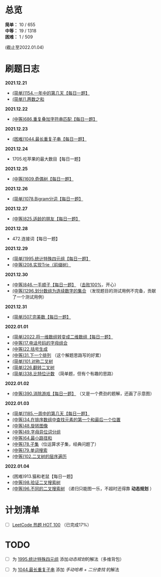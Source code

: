 # 总览
**简单：** 10 / 655<br>
**中等：** 19 / 1318<br>
**困难：** 1 / 509

(截止至2022.01.04)

# 刷题日志
**2021.12.21**
- [(简单)1154.一年中的第几天【每日一题】](solutions/1154.一年中的第几天.md) 
- [(简单)1.两数之和](solutions/1.两数之和.md)

**2021.12.22**
- [(中等)686.重复叠加字符串匹配【每日一题】](solutions/686.重复叠加字符串匹配.md)

**2021.12.23**
- [(困难)1044.最长重复子串【每日一题】](solutions/1044.最长重复子串.md)

**2021.12.24**
- 1705.吃苹果的最大数目【每日一题】

**2021.12.25**
- [(中等)1609.奇偶树【每日一题】](solutions/1609.奇偶树.md)

**2021.12.26**
- [(简单)1078.Bigram分词【每日一题】](solutions/1078.Bigram分词.md)

**2021.12.27**
- [(中等)825.适龄的朋友【每日一题】](solutions/825.适龄的朋友.md)

**2021.12.28**
- 472.连接词【每日一题】

**2021.12.29**
- [(简单)1995.统计特殊四元组【每日一题】](solutions/1995.统计特殊四元组.md)
- [(中等)208.实现Trie（前缀树）](solutions/208.实现Trie（前缀树）.md)

**2021.12.30**
- [(中等)846.一手顺子【每日一题】](solutions/846.一手顺子.md) （[击败100%](assets/846题击败100%.png)，开心）
- [(中等)1296.划分数组为连续数字的集合](solutions/1296.划分数组为连续数字的集合.md) （发现题目的测试用例不完备，贡献了一个测试用例）

**2021.12.31**
- [(简单)507.完美数【每日一题】](solutions/507.完美数.md)

**2022.01.01**
- [(简单)2022.将一维数组转变成二维数组【每日一题】](solutions/2022.将一维数组转变成二维数组.md)
- [(中等)17.电话号码的字母组合](solutions/17.电话号码的字母组合.md)
- [(中等)22.括号生成](solutions/22.括号生成.md)
- [(中等)31.下一个排列](solutions/31.下一个排列.md) （这个解题思路写的好累）
- [(简单)101.对称二叉树](solutions/101.对称二叉树.md)
- [(简单)226.翻转二叉树](solutions/226.翻转二叉树.md)
- [(简单)338.比特位计数](solutions/338.比特位计数.md) （简单题，但有个有趣的思路）

**2022.01.02**
- [(中等)390.消除游戏【每日一题】](solutions/390.消除游戏.md) （又是一个费劲的题解，还画了示意图）

**2022.01.03**
- [(简单)1185.一周中的第几天【每日一题】](solutions/1185.一周中的第几天.md)
- [(中等)34.在排序数组中查找元素的第一个和最后一个位置](solutions/34.在排序数组中查找元素的第一个和最后一个位置.md)
- [(中等)48.旋转图像](solutions/48.旋转图像.md)
- [(中等)49.字母异位词分组](solutions/49.字母异位词分组.md)
- [(中等)64.最小路径和](solutions/64.最小路径和.md)
- [(中等)78.子集](solutions/78.子集.md)（位运算求子集，经典问题了）
- [(中等)79.单词搜索](solutions/79.单词搜索.md)
- [(中等)102.二叉树的层序遍历](solutions/102.二叉树的层序遍历.md)

**2022.01.04**
- (困难)913.猫和老鼠【每日一题】
- [(中等)98.验证二叉搜索树](solutions/98.验证二叉搜索树.md)
- [(中等)96.不同的二叉搜索树](solutions/96.不同的二叉搜索树.md) （递归只能图一乐，不超时还得靠 **动态规划** ）


# 计划清单
- [ ] [LeetCode 热题 HOT 100](plan_list/Hot_100.md) （已完成17%）


# TODO
- [ ] 为 [1995.统计特殊四元组](solutions/1995.统计特殊四元组.md) 添加*动态规划*的解法（多维背包）
- [ ] 为 [1044.最长重复子串](solutions/1044.最长重复子串.md) 添加 *手动哈希 + 二分查找* 的解法

